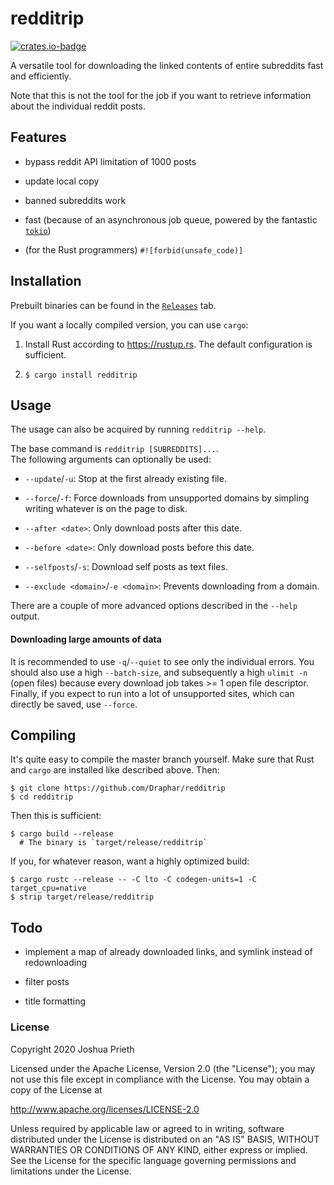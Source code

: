 # redditrip

[![crates.io-badge]][crates.io]

[crates.io-badge]: https://img.shields.io/crates/v/redditrip?style=flat-square 
[crates.io]: https://crates.io/crates/redditrip

A versatile tool for downloading the linked contents of entire subreddits fast and efficiently.

Note that this is not the tool for the job if you want to retrieve information about the individual reddit posts.

## Features

- bypass reddit API limitation of 1000 posts

- update local copy

- banned subreddits work

- fast (because of an asynchronous job queue, powered by the fantastic [`tokio`])

- (for the Rust programmers) `#![forbid(unsafe_code)]`

## Installation

Prebuilt binaries can be found in the [`Releases`] tab.

If you want a locally compiled version, you can use `cargo`:

1. Install Rust according to https://rustup.rs.
   The default configuration is sufficient.

2. `$ cargo install redditrip`

## Usage

The usage can also be acquired by running `redditrip --help`. 

The base command is `redditrip [SUBREDDITS]...`.  
The following arguments can optionally be used:

- `--update`/`-u`: Stop at the first already existing file.

- `--force`/`-f`: Force downloads from unsupported domains by simpling writing whatever is on the page to disk.

- `--after <date>`: Only download posts after this date.

- `--before <date>`: Only download posts before this date.

- `--selfposts`/`-s`: Download self posts as text files.

- `--exclude <domain>`/`-e <domain>`: Prevents downloading from a domain.

There are a couple of more advanced options described in the `--help` output.

#### Downloading large amounts of data

It is recommended to use `-q`/`--quiet` to see only the individual errors.
You should also use a high `--batch-size`, and subsequently a high `ulimit -n` (open files) because every download job takes >= 1 open file descriptor.
Finally, if you expect to run into a lot of unsupported sites, which can directly be saved, use `--force`.

## Compiling

It's quite easy to compile the master branch yourself.
Make sure that Rust and `cargo` are installed like described above.
Then:

```
$ git clone https://github.com/Draphar/redditrip
$ cd redditrip
```

Then this is sufficient:

```
$ cargo build --release
  # The binary is `target/release/redditrip`
```

If you, for whatever reason, want a highly optimized build:

```
$ cargo rustc --release -- -C lto -C codegen-units=1 -C target_cpu=native
$ strip target/release/redditrip
```

## Todo

- implement a map of already downloaded links, and symlink instead of redownloading

- filter posts

- title formatting

### License

Copyright 2020 Joshua Prieth

Licensed under the Apache License, Version 2.0 (the "License");
you may not use this file except in compliance with the License.
You may obtain a copy of the License at

http://www.apache.org/licenses/LICENSE-2.0

Unless required by applicable law or agreed to in writing, software
distributed under the License is distributed on an "AS IS" BASIS,
WITHOUT WARRANTIES OR CONDITIONS OF ANY KIND, either express or implied.
See the License for the specific language governing permissions and
limitations under the License.

[`Releases`]: https://github.com/Draphar/redditrip/releases
[`tokio`]: https://tokio.rs/
